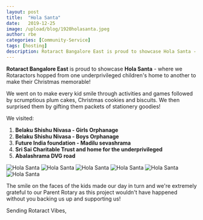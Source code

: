 ```yaml
---
layout: post
title:  "Hola Santa"
date:   2019-12-25
image: /upload/blog/1920holasanta.jpeg
author: rbe
categories: [Community-Service]
tags: [hosting]
description: Rotaract Bangalore East is proud to showcase Hola Santa - where we Rotaractors hopped from one underprivileged children's home to another to make their Christmas memorable!
---
```

**Rotaract Bangalore East** is proud to showcase **Hola Santa** - where we Rotaractors hopped from one underprivileged children's home to another to make their Christmas memorable! 

We went on to make every kid smile through activities and games followed by scrumptious plum cakes, Christmas cookies and biscuits. 
We then surprised them by gifting them packets of stationery goodies! 

We visited:
1. **Belaku Shishu Nivasa - Girls Orphanage**
2. **Belaku Shishu Nivasa - Boys Orphanage**
3. **Future India foundation - Madilu sevashrama**
4. **Sri Sai Charitable Trust and home for the underprivileged**
5. **Abalashrama DVG road**

![Hola Santa]({{site.baseurl}}/upload/blog/1920holasanta2.jpeg)
![Hola Santa]({{site.baseurl}}/upload/blog/1920holasanta3.jpeg)
![Hola Santa]({{site.baseurl}}/upload/blog/1920holasanta4.jpeg)
![Hola Santa]({{site.baseurl}}/upload/blog/1920holasanta5.jpeg)
![Hola Santa]({{site.baseurl}}/upload/blog/1920holasanta6.jpeg)
![Hola Santa]({{site.baseurl}}/upload/blog/1920holasanta7.jpeg)

The smile on the faces of the kids made our day in turn and we're extremely grateful to our Parent Rotary as this project wouldn't have happened without you backing us up and supporting us! 

Sending Rotaract Vibes,

